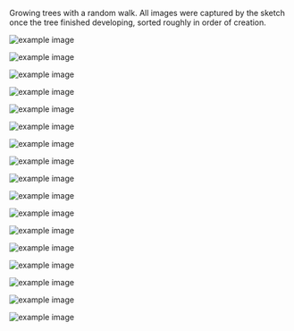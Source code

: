 Growing trees with a random walk. All images were captured by the sketch once the tree finished developing, sorted roughly in order of creation.

![](./screen-0301.jpg?raw=true "example image")

![](./screen-0534.png?raw=true "example image")

![](./screen-0503.png?raw=true "example image")

![](./screen-0948.png?raw=true "example image")

![](./screen-2217.png?raw=true "example image")

![](./screen-1661.png?raw=true "example image")

![](./screen-1567.png?raw=true "example image")

![](./screen-1628.png?raw=true "example image")

![](./screen-1626.png?raw=true "example image")

![](./screen-1598.png?raw=true "example image")

![](./screen-1670.png?raw=true "example image")

![](./screen-1864.jpg?raw=true "example image")

![](./screen-1882.jpg?raw=true "example image")

![](./screen-1855.jpg?raw=true "example image")

![](./screen-1257.png?raw=true "example image")

![](./screen-1131.png?raw=true "example image")

![](./screen-1987.jpg?raw=true "example image")




